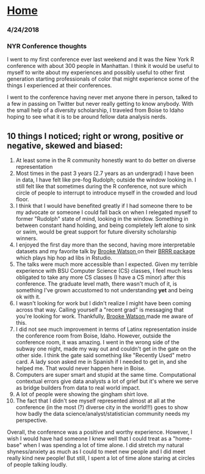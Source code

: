 # <a href="https://angelddaz.github.io/bridgetomasters/"> Home </a>
### 4/24/2018

### NYR Conference thoughts
I went to my first conference ever last weekend and it was the New York R conference with about 300 people in Manhattan. I think it would be useful to myself to write about my experiences and possibly useful to other first generation starting professionals of color that might experience some of the things I experienced at their conferences.

I went to the conference having never met anyone there in person, talked to a few in passing on Twitter but never really getting to know anybody. With the small help of a diversity scholarship, I traveled from Boise to Idaho hoping to see what it is to be around fellow data analysis nerds.

## 10 things I noticed; right or wrong, positive or negative, skewed and biased:
1. At least some in the R community honestly want to do better on diverse representation
2. Most times in the past 3 years (2.7 years as an undergrad) I have been in data, I have felt like pre-fog Rudolph; outside the window looking in. I still felt like that sometimes during the R conference, not sure which circle of people to interrupt to introduce myself in the crowded and loud floor.
3. I think that I would have benefited greatly if I had someone there to be my advocate or someone I could fall back on when I relegated myself to former "Rudolph" state of mind, looking in the window. Something in between constant hand holding, and being completely left alone to sink or swim, would be great support for future diversity scholarship winners.
4. I enjoyed the first day more than the second, having more interpretable datasets and my favorite talk by <a href="https://twitter.com/brooklynevery1/"> Brooke Watson </a> on their <a href="https://github.com/brooke-watson/BRRR"> BRRR package </a>  which plays hip hop ad libs in Rstudio.
5. The talks were much more accessible than I expected. Given my terrible experience with BSU Computer Science (CS) classes, I feel much less obligated to take any more CS classes (I have a CS minor) after this conference. The graduate level math, there wasn't much of it, is something I've grown accustomed to not understanding **yet** and being ok with it.
6. I wasn't looking for work but I didn't realize I might have been coming across that way. Calling yourself a "recent grad" is messaging that you're looking for work. Thankfully, <a href="https://twitter.com/brooklynevery1/"> Brooke Watson </a> made me aware of this.
7. I did not see much improvement in terms of Latinx representation inside the conference room from Boise, Idaho. However, outside the conference room, it was amazing. I went in the wrong side of the subway one night, made my way out and couldn't get in the gate on the other side. I think the gate said something like "Recently Used" metro card. A lady soon asked me in Spanish if I needed to get in, and she helped me. That would never happen here in Boise.
8. Computers are super smart and stupid at the same time. Computational contextual errors give data analysts a lot of grief but it's where we serve as bridge builders from data to real world impact.
9. A lot of people were showing the gingham shirt love.
10. The fact that I didn't see myself represented almost at all at the conference (in the most (?) diverse city in the world!!!) goes to show how badly the data science/analyst/statistician community needs my perspective.

Overall, the conference was a positive and worthy experience. However, I wish I would have had someone I knew well that I could treat as a "home-base" when I was spending a lot of time alone. I did stretch my natural shyness/anxiety as much as I could to meet new people and I did meet really kind new people! But still, I spent a lot of time alone staring at circles of people talking loudly.
